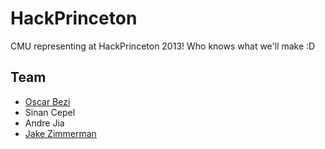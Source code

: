 HackPrinceton
=============

CMU representing at HackPrinceton 2013!
Who knows what we'll make :D

Team
----
- [Oscar Bezi](http://www.oscarbezi.com)
- Sinan Cepel
- Andre Jia
- [Jake Zimmerman](http://www.jacobzimmerman.me)

